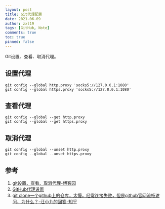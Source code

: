 ```yaml
---
layout: post
title: Git代理配置
date: 2021-06-09
author: zxl19
tags: [GitHub, Note]
comments: true
toc: true
pinned: false
---
```


Git设置、查看、取消代理。

<!-- more -->

## 设置代理

```shell
git config --global http.proxy 'socks5://127.0.0.1:1080'
git config --global https.proxy 'socks5://127.0.0.1:1080'
```

## 查看代理

```shell
git config --global --get http.proxy
git config --global --get https.proxy
```

## 取消代理

```shell
git config --global --unset http.proxy
git config --global --unset https.proxy
```

## 参考

1. [git设置、查看、取消代理-博客园](https://www.cnblogs.com/yongy1030/p/11699086.html)
2. [GitHub代理设置](https://blog.csdn.net/dta0502/article/details/90215089)
3. [git clone一个github上的仓库，太慢，经常连接失败，但是github官网流畅访问，为什么？-汪小九的回答-知乎](https://www.zhihu.com/question/27159393/answer/141047266)
